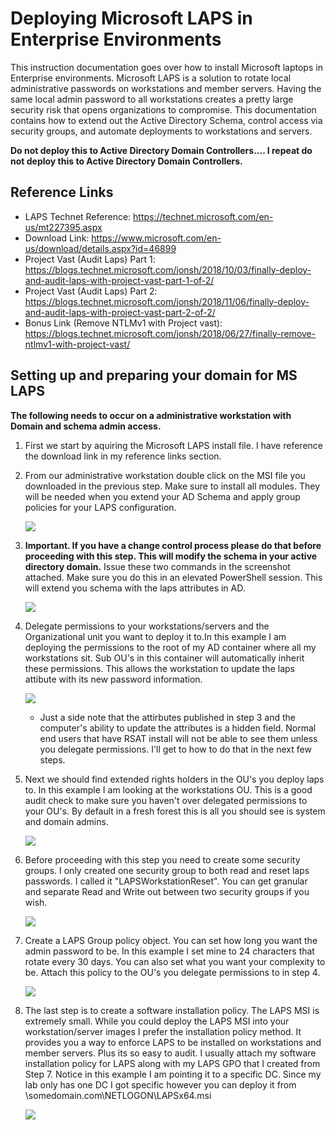 # Deploying Microsoft LAPS in Enterprise Environments

This instruction documentation goes over how to install Microsoft laptops in Enterprise environments. Microsoft LAPS is a solution to rotate local administrative passwords on workstations and member servers. Having the same local admin password to all workstations creates a pretty large security risk that opens organizations to compromise. This documentation contains how to extend out the Active Directory Schema, control access via security groups, and automate deployments to workstations and servers. 

**Do not deploy this to Active Directory Domain Controllers.... I repeat do not deploy this to Active Directory Domain Controllers.**

## Reference Links
 - LAPS Technet Reference: https://technet.microsoft.com/en-us/mt227395.aspx
 - Download Link: https://www.microsoft.com/en-us/download/details.aspx?id=46899
 - Project Vast (Audit Laps) Part 1: https://blogs.technet.microsoft.com/jonsh/2018/10/03/finally-deploy-and-audit-laps-with-project-vast-part-1-of-2/
 - Project Vast (Audit Laps) Part 2: https://blogs.technet.microsoft.com/jonsh/2018/11/06/finally-deploy-and-audit-laps-with-project-vast-part-2-of-2/
 - Bonus Link (Remove NTLMv1 with Project vast): https://blogs.technet.microsoft.com/jonsh/2018/06/27/finally-remove-ntlmv1-with-project-vast/
 
 ## Setting up and preparing your domain for MS LAPS
 
 **The following needs to occur on a administrative workstation with Domain and schema admin access.**

1. First we start by aquiring the Microsoft LAPS install file. I have reference the download link in my reference links section.

2. From our administrative workstation double click on the MSI file you downloaded in the previous step. Make sure to install all modules. They will be needed when you extend your AD Schema and apply group policies for your LAPS configuration.

   ![](https://github.com/rootsecdev/Microsoft-Blue-Forest/blob/master/Screenshots/LAPS1.jpg)

3. **Important. If you have a change control process please do that before proceeding with this step. This will modify the schema in your active directory domain.** Issue these two commands in the screenshot attached. Make sure you do this in an elevated PowerShell session. This will extend you schema with the laps attributes in AD. 

   ![](https://github.com/rootsecdev/Microsoft-Blue-Forest/blob/master/Screenshots/LAPS2.jpg)
   
4. Delegate permissions to your workstations/servers and the Organizational unit you want to deploy it to.In this example I am deploying the permissions to the root of my AD container where all my workstations sit. Sub OU's in this container will automatically inherit these permissions. This allows the workstation to update the laps attibute with its new password information. 

   ![](https://github.com/rootsecdev/Microsoft-Blue-Forest/blob/master/Screenshots/LAPS3.jpg)

   - Just a side note that the attirbutes published in step 3 and the computer's ability to update the attributes is a hidden field. Normal end users that have RSAT install will not be able to see them unless you delegate permissions. I'll get to how to do that in the next few steps. 
   
5. Next we should find extended rights holders in the OU's you deploy laps to. In this example I am looking at the workstations OU. This is a good audit check to make sure you haven't over delegated permissions to your OU's. By default in a fresh forest this is all you should see is system and domain admins. 

   ![](https://github.com/rootsecdev/Microsoft-Blue-Forest/blob/master/Screenshots/LAPS4.jpg)
   
 6. Before proceeding with this step you need to create some security groups. I only created one security group to both read and reset laps passwords. I called it "LAPSWorkstationReset". You can get granular and separate Read and Write out between two security groups if you wish.
    
    ![](https://github.com/rootsecdev/Microsoft-Blue-Forest/blob/master/Screenshots/LAPS5.jpg)
   
7. Create a LAPS Group policy object. You can set how long you want the admin password to be. In this example I set mine to 24 characters that rotate every 30 days. You can also set what you want your complexity to be. Attach this policy to the OU's you delegate permissions to in step 4. 
   
   ![](https://github.com/rootsecdev/Microsoft-Blue-Forest/blob/master/Screenshots/LAPS6.jpg)
   
8. The last step is to create a software installation policy. The LAPS MSI is extremely small. While you could deploy the LAPS MSI into your workstation/server images I prefer the installation policy method. It provides you a way to enforce LAPS to be installed on workstations and member servers. Plus its so easy to audit. I usually attach my software installation policy for LAPS along with my LAPS GPO that I created from Step 7. Notice in this example I am pointing it to a specific DC. Since my lab only has one DC I got specific however you can deploy it from \\somedomain.com\NETLOGON\LAPSx64.msi

   ![](https://github.com/rootsecdev/Microsoft-Blue-Forest/blob/master/Screenshots/LAPS7.jpg)
